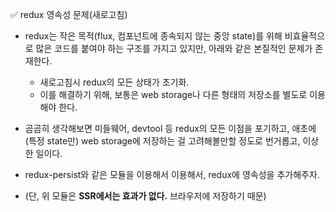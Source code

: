 ✅ redux 영속성 문제(새로고침)
* redux는 작은 목적(flux, 컴포넌트에 종속되지 않는 중앙 state)를 위해 비효율적으로 많은 코드를 붙여야 하는 구조를 가지고 있지만, 아래와 같은 본질적인 문제가 존재한다.

    * 새로고침시 redux의 모든 상태가 초기화.
    * 이를 해결하기 위해, 보통은 web storage나 다른 형태의 저장소를 별도로 이용해야 한다.

* 곰곰히 생각해보면 미들웨어, devtool 등 redux의 모든 이점을 포기하고, 애초에 (특정 state만) web storage에 저장하는 걸 고려해볼만할 정도로 번거롭고, 이상한 일이다.

* redux-persist와 같은 모듈을 이용해서 이용해서, redux에 영속성을 추가해주자.
* (단, 위 모듈은 <b>SSR에서는 효과가 없다.</b> 브라우저에 저장하기 때문)